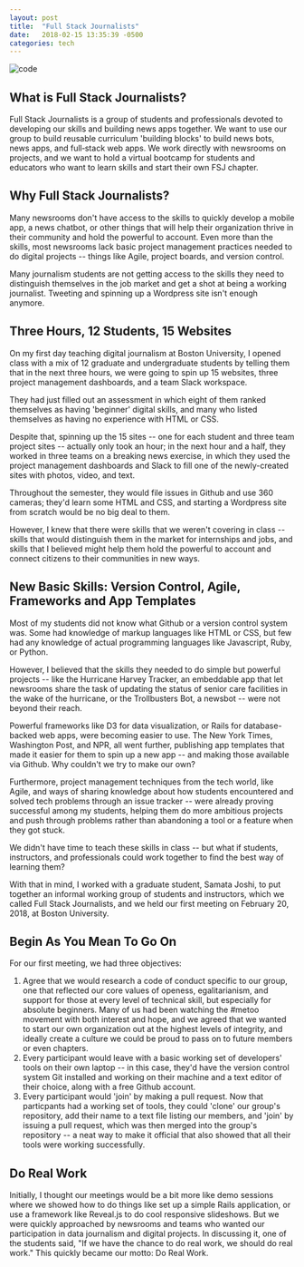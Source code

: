 ```yaml
---
layout: post
title:  "Full Stack Journalists"
date:   2018-02-15 13:35:39 -0500
categories: tech
---
```


![code](https://farm3.staticflickr.com/2888/13334080323_69edde7c71_h.jpg)

## What is Full Stack Journalists?

Full Stack Journalists is a group of students and professionals devoted to developing our skills and building news apps together. We want to use our group to build reusable curriculum 'building blocks' to build news bots, news apps, and full‑stack web apps. We work directly with newsrooms on projects, and we want to hold a virtual bootcamp for students and educators who want to learn skills and start their own FSJ chapter.

## Why Full Stack Journalists?

Many newsrooms don't have access to the skills to quickly develop a mobile app, a news chatbot, or other things that will help their organization thrive in their community and hold the powerful to account. Even more than the skills, most newsrooms lack basic project management practices needed to do digital projects -- things like Agile, project boards, and version control.

Many journalism students are not getting access to the skills they need to distinguish themselves in the job market and get a shot at being a working journalist. Tweeting and spinning up a Wordpress site isn't enough anymore.

## Three Hours, 12 Students, 15 Websites

On my first day teaching digital journalism at Boston University, I opened class with a mix of 12 graduate and undergraduate students by telling them that in the next three hours, we were going to spin up 15 websites, three project management dashboards, and a team Slack workspace.

They had just filled out an assessment in which eight of them ranked themselves as having 'beginner' digital skills, and many who listed themselves as having no experience with HTML or CSS.

Despite that, spinning up the 15 sites -- one for each student and three team project sites --  actually only took an hour; in the next hour and a half, they worked in three teams on a breaking news exercise, in which they used the project management dashboards and Slack to fill one of the newly-created sites with photos, video, and text.

Throughout the semester, they would file issues in Github and use 360 cameras; they'd learn some HTML and CSS, and starting a Wordpress site from scratch would be no big deal to them.

However, I knew that there were skills that we weren't covering in class -- skills that would distinguish them in the market for internships and jobs, and skills that I believed might help them hold the powerful to account and connect citizens to their communities in new ways.

## New Basic Skills: Version Control, Agile, Frameworks and App Templates

Most of my students did not know what Github or a version control system was. Some had knowledge of markup languages like HTML or CSS, but few had any knowledge of actual programming languages like Javascript, Ruby, or Python.

However, I believed that the skills they needed to do simple but powerful projects -- like the Hurricane Harvey Tracker, an embeddable app that let newsrooms share the task of updating the status of senior care facilities in the wake of the hurricane, or the Trollbusters Bot, a newsbot -- were not beyond their reach.

Powerful frameworks like D3 for data visualization, or Rails for database-backed web apps, were becoming easier to use. The New York Times, Washington Post, and NPR, all went further, publishing app templates that made it easier for them to spin up a new app -- and making those available via Github. Why couldn't we try to make our own?

Furthermore, project management techniques from the tech world, like Agile, and ways of sharing knowledge about how students encountered and solved tech problems through an issue tracker -- were already proving successful among my students, helping them do more ambitious projects and push through problems rather than abandoning a tool or a feature when they got stuck.

We didn't have time to teach these skills in class -- but what if students, instructors, and professionals could work together to find the best way of learning them?

With that in mind, I worked with a graduate student, Samata Joshi, to put together an informal working group of students and instructors, which we called Full Stack Journalists, and we held our first meeting on February 20, 2018, at Boston University.

## Begin As You Mean To Go On

For our first meeting, we had three objectives:

1. Agree that we would research a code of conduct specific to our group, one that reflected our core values of openess, egalitarianism, and support for those at every level of technical skill, but especially for absolute beginners. Many of us had been watching the #metoo movement with both interest and hope, and we agreed that we wanted to start our own organization out at the highest levels of integrity, and ideally create a culture we could be proud to pass on to future members or even chapters.
2. Every participant would leave with a basic working set of developers' tools on their own laptop -- in this case, they'd have the version control system Git installed and working on their machine and a text editor of their choice, along with a free Github account.
3. Every participant would 'join' by making a pull request. Now that particpants had a working set of tools, they could 'clone' our group's repository, add their name to a text file listing our members, and 'join' by issuing a pull request, which was then merged into the group's repository -- a neat way to make it official that also showed that all their tools were working successfully.

## Do Real Work

Initially, I thought our meetings would be a bit more like demo sessions where we showed how to do things like set up a simple Rails application, or use a framework like Reveal.js to do cool responsive slideshows. But we were quickly approached by newsrooms and teams who wanted our participation in data journalism and digital projects. In discussing it, one of the students said, "If we have the chance to do real work, we should do real work."  This quickly became our motto: Do Real Work.

